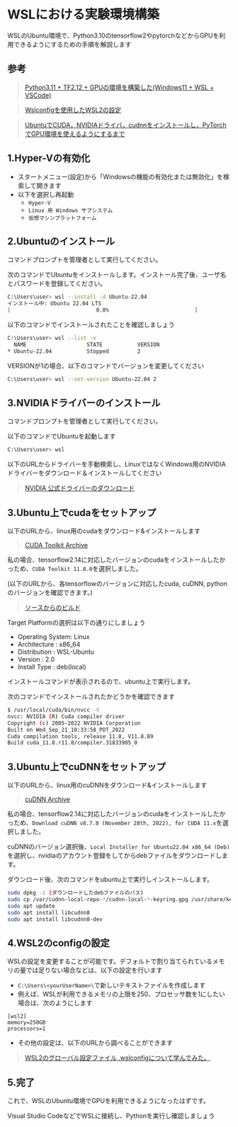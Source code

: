 # WSLにおける実験環境構築
WSLのUbuntu環境で、Python3.10のtensorflow2やpytorchなどからGPUを利用できるようにするための手順を解説します

## 参考
> [Python3.11 + TF2.12 + GPUの環境を構築した(Windows11 + WSL + VSCode)](https://qiita.com/pocokhc/items/0a759130941090b1d231)

> [Wslconfigを使用したWSL2の設定](https://zenn.dev/big_tanukiudon/articles/622d07bb20f0bc)

> [UbuntuでCUDA，NVIDIAドライバ，cudnnをインストールし，PyTorchでGPU環境を使えるようにするまで](https://qiita.com/tf63/items/0c6da72fe749319423b4)

## 1.Hyper-Vの有効化
- スタートメニュー(設定)から「Windowsの機能の有効化または無効化」を検索して開きます
- 以下を選択し再起動
   - `Hyper-V`
   - `Linux 用 Windows サブシステム`
   - `仮想マシンプラットフォーム`

## 2.Ubuntuのインストール
コマンドプロンプトを管理者として実行してください。
>
次のコマンドでUbuntuをインストールします。インストール完了後、ユーザ名とパスワードを登録してください。
```bash
C:\Users\user> wsl --install -d Ubuntu-22.04
インストール中: Ubuntu 22.04 LTS
[                           0.0%                           ]
```
以下のコマンドでインストールされたことを確認しましょう
```bash
C:\Users\user> wsl --list -v
  NAME                   STATE           VERSION
* Ubuntu-22.04           Stopped         2
```
VERSIONが1の場合、以下のコマンドでバージョンを変更してください
```bash
C:\Users\user> wsl --set-version Ubuntu-22.04 2
```

## 3.NVIDIAドライバーのインストール
コマンドプロンプトを管理者として実行してください。
>
以下のコマンドでUbuntuを起動します
```bash
C:\Users\user> wsl
```
以下のURLからドライバーを手動検索し、LinuxではなくWindows用のNVIDIAドライバーをダウンロード＆インストールしてください
> [NVIDIA 公式ドライバーのダウンロード](https://www.nvidia.com/ja-jp/drivers/)

## 3.Ubuntu上でcudaをセットアップ
以下のURLから、linux用のcudaをダウンロード&インストールします
> [CUDA Toolkit Archive](https://developer.nvidia.com/cuda-toolkit-archive)
> 
私の場合、tensorflow2.14に対応したバージョンのcudaをインストールしたかっため、`CUDA Toolkit 11.8.0`を選択しました。
>
(以下のURLから、各tensorflowのバージョンに対応したcuda, cuDNN, pythonのバージョンを確認できます。)
>[ソースからのビルド](https://www.tensorflow.org/install/source?hl=ja)
>
Target Platformの選択は以下の通りにしましょう
   - Operating System: Linux
   - Architecture : x86_64
   - Distribution : WSL-Ubuntu
   - Version : 2.0
   - Install Type : deb(local)
>
インストールコマンドが表示されるので、ubuntu上で実行します。
>
次のコマンドでインストールされたかどうかを確認できます
```bash
$ /usr/local/cuda/bin/nvcc -V
nvcc: NVIDIA (R) Cuda compiler driver
Copyright (c) 2005-2022 NVIDIA Corporation
Built on Wed_Sep_21_10:33:58_PDT_2022
Cuda compilation tools, release 11.8, V11.8.89
Build cuda_11.8.r11.8/compiler.31833905_0
```

## 3.Ubuntu上でcuDNNをセットアップ
以下のURLから、linux用のcuDNNをダウンロード&インストールします
> [cuDNN Archive](https://developer.nvidia.com/rdp/cudnn-archive)
> 
私の場合、tensorflow2.14に対応したバージョンのcudaをインストールしたかっため、`Download cuDNN v8.7.0 (November 28th, 2022), for CUDA 11.x`を選択しました。
>
cuDNNのバージョン選択後、`Local Installer for Ubuntu22.04 x86_64 (Deb)`を選択し、nvidiaのアカウント登録をしてからdebファイルをダウンロードします。
>
ダウンロード後、次のコマンドをubuntu上で実行しインストールします。
```bash
sudo dpkg -i (ダウンロードしたdebファイルのパス)
sudo cp /var/cudnn-local-repo-*/cudnn-local-*-keyring.gpg /usr/share/keyrings/
sudo apt update
sudo apt install libcudnn8
sudo apt install libcudnn8-dev
```

## 4.WSL2のconfigの設定
WSLの設定を変更することが可能です。デフォルトで割り当てられているメモリの量では足りない場合などは、以下の設定を行います
- `C:\Users\<yourUserName>\`で新しいテキストファイルを作成します
- 例えば、WSLが利用できるメモリの上限を250、プロセッサ数を1にしたい場合は、次のようにします
```
[wsl2]
memory=250GB
processors=1
```
- その他の設定は、以下のURLから調べることができます
>[WSL2のグローバル設定ファイル .wslconfigについて学んでみた。](https://dev.classmethod.jp/articles/learn_wsl2_wslconfig/)
>


## 5.完了
これで、WSLのUbuntu環境でGPUを利用できるようになったはずです。
>
Visual Studio CodeなどでWSLに接続し、Pythonを実行し確認しましょう
